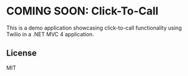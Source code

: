 # COMING SOON: Click-To-Call

This is a demo application showcasing click-to-call functionality using Twilio in a .NET MVC 4 application.

## License

MIT